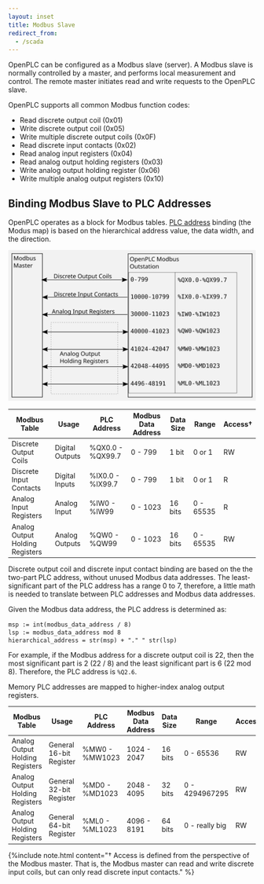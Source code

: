 ```yaml
---
layout: inset
title: Modbus Slave
redirect_from:
  - /scada
--- 
```


OpenPLC can be configured as a Modbus slave (server). A Modbus slave is
normally controlled by a master, and performs local measurement and control.
The remote master initiates read and write requests to the OpenPLC slave.

OpenPLC supports all common Modbus function codes:

* Read discrete output coil (0x01)
* Write discrete output coil (0x05)
* Write multiple discrete output coils (0x0F)
* Read discrete input contacts (0x02)
* Read analog input registers (0x04)
* Read analog output holding registers (0x03)
* Write analog output holding register (0x06)
* Write multiple analog output registers (0x10)

## Binding Modbus Slave to PLC Addresses

OpenPLC operates as a block for Modbus tables. [PLC address](/reference/plc-addressing) binding (the
Modus map) is based on the hierarchical address value, the data width,
and the direction.

![](slave-overview.svg)

<div class="table-wrapper" markdown="block">

| Modbus Table                     | Usage           | PLC Address      | Modbus Data Address | Data Size | Range  | Access† |
|----------------------------------|-----------------|------------------|---------------------|-----------|--------|---------|
| Discrete Output Coils            | Digital Outputs | %QX0.0 - %QX99.7 | 0 - 799             | 1 bit     | 0 or 1 | RW      |
| Discrete Input Contacts          | Digital Inputs  | %IX0.0 - %IX99.7 | 0 - 799             | 1 bit     | 0 or 1 | R       |
| Analog Input Registers           | Analog Input    | %IW0 - %IW99     | 0 - 1023            | 16 bits   | 0 - 65535 | R    |
| Analog Output Holding Registers  | Analog Outputs  | %QW0 - %QW99     | 0 - 1023            | 16 bits   | 0 - 65535 | RW   |

</div>

Discrete output coil and discrete input contact binding are based on the
the two-part PLC address, without unused Modbus data addresses. The
least-significant part of the PLC address has a range 0 to 7, therefore, a
little math is needed to translate between PLC addresses and Modbus data
addresses.

Given the Modbus data address, the PLC address is determined as:

```
msp := int(modbus_data_address / 8)
lsp := modbus_data_address mod 8
hierarchical_address = str(msp) + "." " str(lsp)
```

For example, if the Modbus address for a discrete output coil is 22, then the
most significant part is 2 (22 / 8) and the least significant part is 6
(22 mod 8). Therefore, the PLC address is `%Q2.6`.

Memory PLC addresses are mapped to higher-index analog output registers.

<div class="table-wrapper" markdown="block">

| Modbus Table                     | Usage           | PLC Address      | Modbus Data Address | Data Size | Range     | Access† |
|----------------------------------|-----------------|------------------|---------------------|-----------|-----------|---------|
| Analog Output Holding Registers | General 16-bit Register | %MW0 - %MW1023 | 1024 - 2047    | 16 bits   | 0 - 65536 | RW      |
| Analog Output Holding Registers | General 32-bit Register | %MD0 - %MD1023 | 2048 - 4095    | 32 bits   | 0 - 4294967295 | RW |
| Analog Output Holding Registers | General 64-bit Register | %ML0 - %ML1023 | 4096 - 8191    | 64 bits   | 0 - really big | RW |

</div>

{%include note.html content="† Access is defined from the perspective of the Modbus master. That is, the
Modbus master can read and write discrete input coils, but can only read
discrete input contacts." %}

